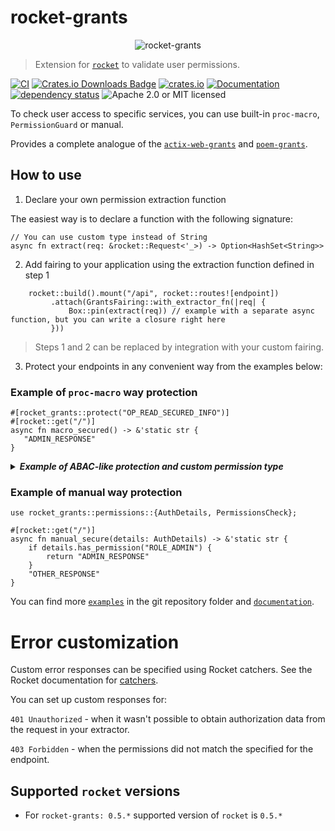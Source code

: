 # rocket-grants

<p align="center">
    <img alt="rocket-grants" src="https://github.com/DDtKey/rocket-grants/raw/main/logo.png">
</p>

> Extension for [`rocket`] to validate user permissions.

[![CI](https://github.com/DDtKey/rocket-grants/workflows/CI/badge.svg)](https://github.com/DDtKey/rocket-grants/actions)
[![Crates.io Downloads Badge](https://img.shields.io/crates/d/rocket-grants)](https://crates.io/crates/rocket-grants)
[![crates.io](https://img.shields.io/crates/v/rocket-grants)](https://crates.io/crates/rocket-grants)
[![Documentation](https://docs.rs/rocket-grants/badge.svg)](https://docs.rs/rocket-grants)
[![dependency status](https://deps.rs/repo/github/DDtKey/rocket-grants/status.svg)](https://deps.rs/repo/github/DDtKey/rocket-grants)
![Apache 2.0 or MIT licensed](https://img.shields.io/crates/l/rocket-grants)

To check user access to specific services, you can use built-in `proc-macro`, `PermissionGuard` or manual.

Provides a complete analogue of the [`actix-web-grants`] and [`poem-grants`].

## How to use


1. Declare your own permission extraction function
   
The easiest way is to declare a function with the following signature:
```rust,ignore
// You can use custom type instead of String
async fn extract(req: &rocket::Request<'_>) -> Option<HashSet<String>>
```

2. Add fairing to your application using the extraction function defined in step 1
   
```rust,ignore
    rocket::build().mount("/api", rocket::routes![endpoint])
         .attach(GrantsFairing::with_extractor_fn(|req| {
             Box::pin(extract(req)) // example with a separate async function, but you can write a closure right here
         }))
```

> Steps 1 and 2 can be replaced by integration with your custom fairing.

3. Protect your endpoints in any convenient way from the examples below:

### Example of `proc-macro` way protection
```rust,no_run
#[rocket_grants::protect("OP_READ_SECURED_INFO")]
#[rocket::get("/")]
async fn macro_secured() -> &'static str {
   "ADMIN_RESPONSE"
}
```

<details>

<summary> <b><i> Example of ABAC-like protection and custom permission type </i></b></summary>
<br/>


Here is an example using the `ty` and `secure` attributes. But these are independent features.

`secure` allows you to include some checks in the macro based on function params.

`ty` allows you to use a custom type for the roles and permissions (then the fairing needs to be configured). 
Take a look at an [enum-role example](../examples/enum-role/src/main.rs)

```rust,ignore
use enums::Role::{self, ADMIN};
use dto::User;

#[rocket_grants::protect("USER", secure = "user_id == user.id")]
#[rocket::post("/secure/<user_id>", data = "<user>")]
async fn role_macro_secured_with_params(user_id: i32, user: Json<User>) -> &'static str {
   "some secured info with parameters"
}
```

</details>  

### Example of manual way protection
```rust,no_run
use rocket_grants::permissions::{AuthDetails, PermissionsCheck};

#[rocket::get("/")]
async fn manual_secure(details: AuthDetails) -> &'static str {
    if details.has_permission("ROLE_ADMIN") {
        return "ADMIN_RESPONSE"
    }
    "OTHER_RESPONSE"
}
```

You can find more [`examples`] in the git repository folder and [`documentation`].

# Error customization

Custom error responses can be specified using Rocket catchers. See the Rocket documentation for [catchers](https://doc.rust-lang.org/cargo/commands/cargo-doc.html).

You can set up custom responses for:

`401 Unauthorized` - when it wasn't possible to obtain authorization data from the request in your extractor.

`403 Forbidden` - when the permissions did not match the specified for the endpoint.


## Supported `rocket` versions
* For `rocket-grants: 0.5.*` supported version of `rocket` is `0.5.*`

[`rocket`]: https://github.com/SergioBenitez/Rocket
[`examples`]: https://github.com/DDtKey/rocket-grants/tree/main/examples
[`documentation`]: https://docs.rs/rocket-grants
[`poem-grants`]: https://github.com/DDtKey/poem-grants
[`actix-web-grants`]: https://github.com/DDtKey/actix-web-grants
